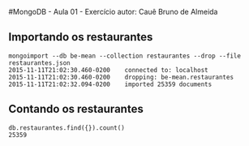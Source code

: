 #MongoDB - Aula 01 - Exercício
autor: Cauê Bruno de Almeida

## Importando os restaurantes

```
mongoimport --db be-mean --collection restaurantes --drop --file restaurantes.json
2015-11-11T21:02:30.460-0200    connected to: localhost
2015-11-11T21:02:30.460-0200    dropping: be-mean.restaurantes
2015-11-11T21:02:32.094-0200    imported 25359 documents

```

## Contando os restaurantes

```
db.restaurantes.find({}).count()
25359

```